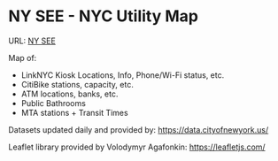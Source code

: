 # NY SEE - NYC Utility Map
URL: [NY SEE](http://mcmerrison.github.io)

Map of: 
- LinkNYC Kiosk Locations, Info, Phone/Wi-Fi status, etc.
- CitiBike stations, capacity, etc.
- ATM locations, banks, etc.
- Public Bathrooms
- MTA stations + Transit Times

Datasets updated daily and provided by: https://data.cityofnewyork.us/

Leaflet library provided by Volodymyr Agafonkin: https://leafletjs.com/
